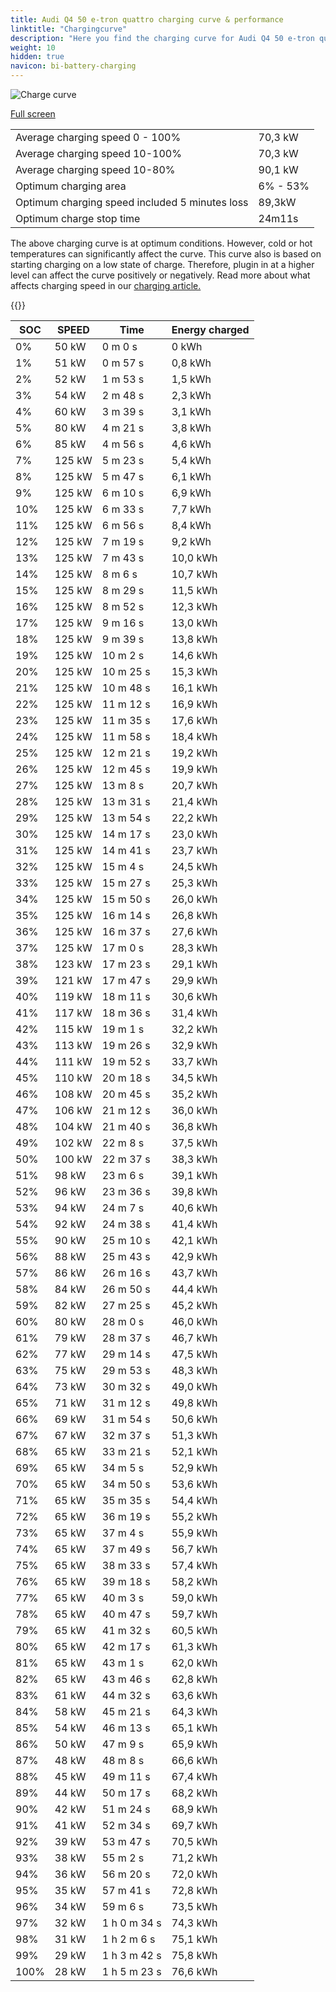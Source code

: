 ```yaml
---
title: Audi Q4 50 e-tron quattro charging curve & performance
linktitle: "Chargingcurve"
description: "Here you find the charging curve for Audi Q4 50 e-tron quattro. "
weight: 10
hidden: true
navicon: bi-battery-charging
---
```

<!-- markdownlint-disable MD033 -->
<img src="../chargingcurve.svg" alt="Charge curve" class="img-fluid">

[Full screen](../chargingcurve.svg)


<table class="table table-striped">
<tbody>
<tr>
<td>Average charging speed 0 - 100% </td><td>70,3 kW</td>
</tr>
<tr>
<td>Average charging speed 10-100% </td><td>70,3 kW</td>
</tr>
<tr>
<td>Average charging speed 10-80% </td><td>90,1 kW</td>
</tr>
<tr>
<td>Optimum charging area</td><td>6% - 53%</td>
</tr>
<tr>
<td>Optimum charging speed included 5 minutes loss</td><td>89,3kW</td>
</tr>
<tr>
<td>Optimum charge stop time </td><td>24m11s</td>
</tr>
</tbody>
</table>


The above charging curve is at optimum conditions. However, cold or hot temperatures can significantly affect the curve. This curve also is based on starting charging on a low state of charge. Therefore, plugin in at a higher level can affect the curve positively or negatively. Read more about what affects charging speed in our [charging article.](../../../../../technology/battery/charging/) 


{{<evkxdisplayaddarticle />}}
<table class="table table-striped">
<thead>
<tr><th>SOC</th><th>SPEED</th><th>Time</th><th>Energy charged</th></tr>
</thead>
<tbody>
<tr>
<td>0%</td><td>50 kW</td><td> 0 m 0 s </td><td>0 kWh </td>
</tr>
<tr>
<td>1%</td><td>51 kW</td><td> 0 m 57 s </td><td>0,8 kWh </td>
</tr>
<tr>
<td>2%</td><td>52 kW</td><td> 1 m 53 s </td><td>1,5 kWh </td>
</tr>
<tr>
<td>3%</td><td>54 kW</td><td> 2 m 48 s </td><td>2,3 kWh </td>
</tr>
<tr>
<td>4%</td><td>60 kW</td><td> 3 m 39 s </td><td>3,1 kWh </td>
</tr>
<tr>
<td>5%</td><td>80 kW</td><td> 4 m 21 s </td><td>3,8 kWh </td>
</tr>
<tr>
<td>6%</td><td>85 kW</td><td> 4 m 56 s </td><td>4,6 kWh </td>
</tr>
<tr>
<td>7%</td><td>125 kW</td><td> 5 m 23 s </td><td>5,4 kWh </td>
</tr>
<tr>
<td>8%</td><td>125 kW</td><td> 5 m 47 s </td><td>6,1 kWh </td>
</tr>
<tr>
<td>9%</td><td>125 kW</td><td> 6 m 10 s </td><td>6,9 kWh </td>
</tr>
<tr>
<td>10%</td><td>125 kW</td><td> 6 m 33 s </td><td>7,7 kWh </td>
</tr>
<tr>
<td>11%</td><td>125 kW</td><td> 6 m 56 s </td><td>8,4 kWh </td>
</tr>
<tr>
<td>12%</td><td>125 kW</td><td> 7 m 19 s </td><td>9,2 kWh </td>
</tr>
<tr>
<td>13%</td><td>125 kW</td><td> 7 m 43 s </td><td>10,0 kWh </td>
</tr>
<tr>
<td>14%</td><td>125 kW</td><td> 8 m 6 s </td><td>10,7 kWh </td>
</tr>
<tr>
<td>15%</td><td>125 kW</td><td> 8 m 29 s </td><td>11,5 kWh </td>
</tr>
<tr>
<td>16%</td><td>125 kW</td><td> 8 m 52 s </td><td>12,3 kWh </td>
</tr>
<tr>
<td>17%</td><td>125 kW</td><td> 9 m 16 s </td><td>13,0 kWh </td>
</tr>
<tr>
<td>18%</td><td>125 kW</td><td> 9 m 39 s </td><td>13,8 kWh </td>
</tr>
<tr>
<td>19%</td><td>125 kW</td><td> 10 m 2 s </td><td>14,6 kWh </td>
</tr>
<tr>
<td>20%</td><td>125 kW</td><td> 10 m 25 s </td><td>15,3 kWh </td>
</tr>
<tr>
<td>21%</td><td>125 kW</td><td> 10 m 48 s </td><td>16,1 kWh </td>
</tr>
<tr>
<td>22%</td><td>125 kW</td><td> 11 m 12 s </td><td>16,9 kWh </td>
</tr>
<tr>
<td>23%</td><td>125 kW</td><td> 11 m 35 s </td><td>17,6 kWh </td>
</tr>
<tr>
<td>24%</td><td>125 kW</td><td> 11 m 58 s </td><td>18,4 kWh </td>
</tr>
<tr>
<td>25%</td><td>125 kW</td><td> 12 m 21 s </td><td>19,2 kWh </td>
</tr>
<tr>
<td>26%</td><td>125 kW</td><td> 12 m 45 s </td><td>19,9 kWh </td>
</tr>
<tr>
<td>27%</td><td>125 kW</td><td> 13 m 8 s </td><td>20,7 kWh </td>
</tr>
<tr>
<td>28%</td><td>125 kW</td><td> 13 m 31 s </td><td>21,4 kWh </td>
</tr>
<tr>
<td>29%</td><td>125 kW</td><td> 13 m 54 s </td><td>22,2 kWh </td>
</tr>
<tr>
<td>30%</td><td>125 kW</td><td> 14 m 17 s </td><td>23,0 kWh </td>
</tr>
<tr>
<td>31%</td><td>125 kW</td><td> 14 m 41 s </td><td>23,7 kWh </td>
</tr>
<tr>
<td>32%</td><td>125 kW</td><td> 15 m 4 s </td><td>24,5 kWh </td>
</tr>
<tr>
<td>33%</td><td>125 kW</td><td> 15 m 27 s </td><td>25,3 kWh </td>
</tr>
<tr>
<td>34%</td><td>125 kW</td><td> 15 m 50 s </td><td>26,0 kWh </td>
</tr>
<tr>
<td>35%</td><td>125 kW</td><td> 16 m 14 s </td><td>26,8 kWh </td>
</tr>
<tr>
<td>36%</td><td>125 kW</td><td> 16 m 37 s </td><td>27,6 kWh </td>
</tr>
<tr>
<td>37%</td><td>125 kW</td><td> 17 m 0 s </td><td>28,3 kWh </td>
</tr>
<tr>
<td>38%</td><td>123 kW</td><td> 17 m 23 s </td><td>29,1 kWh </td>
</tr>
<tr>
<td>39%</td><td>121 kW</td><td> 17 m 47 s </td><td>29,9 kWh </td>
</tr>
<tr>
<td>40%</td><td>119 kW</td><td> 18 m 11 s </td><td>30,6 kWh </td>
</tr>
<tr>
<td>41%</td><td>117 kW</td><td> 18 m 36 s </td><td>31,4 kWh </td>
</tr>
<tr>
<td>42%</td><td>115 kW</td><td> 19 m 1 s </td><td>32,2 kWh </td>
</tr>
<tr>
<td>43%</td><td>113 kW</td><td> 19 m 26 s </td><td>32,9 kWh </td>
</tr>
<tr>
<td>44%</td><td>111 kW</td><td> 19 m 52 s </td><td>33,7 kWh </td>
</tr>
<tr>
<td>45%</td><td>110 kW</td><td> 20 m 18 s </td><td>34,5 kWh </td>
</tr>
<tr>
<td>46%</td><td>108 kW</td><td> 20 m 45 s </td><td>35,2 kWh </td>
</tr>
<tr>
<td>47%</td><td>106 kW</td><td> 21 m 12 s </td><td>36,0 kWh </td>
</tr>
<tr>
<td>48%</td><td>104 kW</td><td> 21 m 40 s </td><td>36,8 kWh </td>
</tr>
<tr>
<td>49%</td><td>102 kW</td><td> 22 m 8 s </td><td>37,5 kWh </td>
</tr>
<tr>
<td>50%</td><td>100 kW</td><td> 22 m 37 s </td><td>38,3 kWh </td>
</tr>
<tr>
<td>51%</td><td>98 kW</td><td> 23 m 6 s </td><td>39,1 kWh </td>
</tr>
<tr>
<td>52%</td><td>96 kW</td><td> 23 m 36 s </td><td>39,8 kWh </td>
</tr>
<tr>
<td>53%</td><td>94 kW</td><td> 24 m 7 s </td><td>40,6 kWh </td>
</tr>
<tr>
<td>54%</td><td>92 kW</td><td> 24 m 38 s </td><td>41,4 kWh </td>
</tr>
<tr>
<td>55%</td><td>90 kW</td><td> 25 m 10 s </td><td>42,1 kWh </td>
</tr>
<tr>
<td>56%</td><td>88 kW</td><td> 25 m 43 s </td><td>42,9 kWh </td>
</tr>
<tr>
<td>57%</td><td>86 kW</td><td> 26 m 16 s </td><td>43,7 kWh </td>
</tr>
<tr>
<td>58%</td><td>84 kW</td><td> 26 m 50 s </td><td>44,4 kWh </td>
</tr>
<tr>
<td>59%</td><td>82 kW</td><td> 27 m 25 s </td><td>45,2 kWh </td>
</tr>
<tr>
<td>60%</td><td>80 kW</td><td> 28 m 0 s </td><td>46,0 kWh </td>
</tr>
<tr>
<td>61%</td><td>79 kW</td><td> 28 m 37 s </td><td>46,7 kWh </td>
</tr>
<tr>
<td>62%</td><td>77 kW</td><td> 29 m 14 s </td><td>47,5 kWh </td>
</tr>
<tr>
<td>63%</td><td>75 kW</td><td> 29 m 53 s </td><td>48,3 kWh </td>
</tr>
<tr>
<td>64%</td><td>73 kW</td><td> 30 m 32 s </td><td>49,0 kWh </td>
</tr>
<tr>
<td>65%</td><td>71 kW</td><td> 31 m 12 s </td><td>49,8 kWh </td>
</tr>
<tr>
<td>66%</td><td>69 kW</td><td> 31 m 54 s </td><td>50,6 kWh </td>
</tr>
<tr>
<td>67%</td><td>67 kW</td><td> 32 m 37 s </td><td>51,3 kWh </td>
</tr>
<tr>
<td>68%</td><td>65 kW</td><td> 33 m 21 s </td><td>52,1 kWh </td>
</tr>
<tr>
<td>69%</td><td>65 kW</td><td> 34 m 5 s </td><td>52,9 kWh </td>
</tr>
<tr>
<td>70%</td><td>65 kW</td><td> 34 m 50 s </td><td>53,6 kWh </td>
</tr>
<tr>
<td>71%</td><td>65 kW</td><td> 35 m 35 s </td><td>54,4 kWh </td>
</tr>
<tr>
<td>72%</td><td>65 kW</td><td> 36 m 19 s </td><td>55,2 kWh </td>
</tr>
<tr>
<td>73%</td><td>65 kW</td><td> 37 m 4 s </td><td>55,9 kWh </td>
</tr>
<tr>
<td>74%</td><td>65 kW</td><td> 37 m 49 s </td><td>56,7 kWh </td>
</tr>
<tr>
<td>75%</td><td>65 kW</td><td> 38 m 33 s </td><td>57,4 kWh </td>
</tr>
<tr>
<td>76%</td><td>65 kW</td><td> 39 m 18 s </td><td>58,2 kWh </td>
</tr>
<tr>
<td>77%</td><td>65 kW</td><td> 40 m 3 s </td><td>59,0 kWh </td>
</tr>
<tr>
<td>78%</td><td>65 kW</td><td> 40 m 47 s </td><td>59,7 kWh </td>
</tr>
<tr>
<td>79%</td><td>65 kW</td><td> 41 m 32 s </td><td>60,5 kWh </td>
</tr>
<tr>
<td>80%</td><td>65 kW</td><td> 42 m 17 s </td><td>61,3 kWh </td>
</tr>
<tr>
<td>81%</td><td>65 kW</td><td> 43 m 1 s </td><td>62,0 kWh </td>
</tr>
<tr>
<td>82%</td><td>65 kW</td><td> 43 m 46 s </td><td>62,8 kWh </td>
</tr>
<tr>
<td>83%</td><td>61 kW</td><td> 44 m 32 s </td><td>63,6 kWh </td>
</tr>
<tr>
<td>84%</td><td>58 kW</td><td> 45 m 21 s </td><td>64,3 kWh </td>
</tr>
<tr>
<td>85%</td><td>54 kW</td><td> 46 m 13 s </td><td>65,1 kWh </td>
</tr>
<tr>
<td>86%</td><td>50 kW</td><td> 47 m 9 s </td><td>65,9 kWh </td>
</tr>
<tr>
<td>87%</td><td>48 kW</td><td> 48 m 8 s </td><td>66,6 kWh </td>
</tr>
<tr>
<td>88%</td><td>45 kW</td><td> 49 m 11 s </td><td>67,4 kWh </td>
</tr>
<tr>
<td>89%</td><td>44 kW</td><td> 50 m 17 s </td><td>68,2 kWh </td>
</tr>
<tr>
<td>90%</td><td>42 kW</td><td> 51 m 24 s </td><td>68,9 kWh </td>
</tr>
<tr>
<td>91%</td><td>41 kW</td><td> 52 m 34 s </td><td>69,7 kWh </td>
</tr>
<tr>
<td>92%</td><td>39 kW</td><td> 53 m 47 s </td><td>70,5 kWh </td>
</tr>
<tr>
<td>93%</td><td>38 kW</td><td> 55 m 2 s </td><td>71,2 kWh </td>
</tr>
<tr>
<td>94%</td><td>36 kW</td><td> 56 m 20 s </td><td>72,0 kWh </td>
</tr>
<tr>
<td>95%</td><td>35 kW</td><td> 57 m 41 s </td><td>72,8 kWh </td>
</tr>
<tr>
<td>96%</td><td>34 kW</td><td> 59 m 6 s </td><td>73,5 kWh </td>
</tr>
<tr>
<td>97%</td><td>32 kW</td><td>1 h 0 m 34 s </td><td>74,3 kWh </td>
</tr>
<tr>
<td>98%</td><td>31 kW</td><td>1 h 2 m 6 s </td><td>75,1 kWh </td>
</tr>
<tr>
<td>99%</td><td>29 kW</td><td>1 h 3 m 42 s </td><td>75,8 kWh </td>
</tr>
<tr>
<td>100%</td><td>28 kW</td><td>1 h 5 m 23 s </td><td>76,6 kWh </td>
</tr>
</tbody>
</table>

